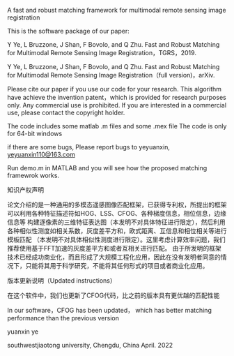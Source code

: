 A fast and robust matching framework for multimodal remote sensing image registration

This is the software package of our paper:

Y Ye, L Bruzzone, J Shan, F Bovolo, and Q Zhu. Fast and Robust Matching for Multimodal Remote Sensing Image Registration，TGRS，2019.

Y Ye, L Bruzzone, J Shan, F Bovolo, and Q Zhu. Fast and Robust Matching for Multimodal Remote Sensing Image Registration（full version)，arXiv.

Please cite our paper if you use our code for your research. 
This  algorithm have achieve the invention patent，which  is provided for research purposes only. Any commercial
use is prohibited. If you are interested in a commercial use, please 
contact the copyright holder. 


The code includes some matlab .m files and some .mex file  The code is only for 64-bit windows 


if there are some bugs, Please report bugs to yeyuanxin, yeyuanxin110@163.com


Run demo.m in MATLAB and you will see how the proposed matching framewrok works.


知识产权声明

  论文介绍的是一种通用的多模态遥感图像匹配框架，已获得专利权，所提出的框架可以利用各种特征描述符如HOG、LSS、CFOG、各种梯度信息，相位信息，边缘信息等
构建逐像素的三维特征表达图（本发明不对具体特征进行限定），然后利用各种相似性测度如相关系数，灰度差平方和，欧式距离、互信息和相位相关等进行模板匹配
（本发明不对具体相似性测度进行限定）。这里考虑计算效率问题，我们推荐使用基于FFT加速的灰度差平方和或者互相关进行匹配。
由于所发明的框架技术已经成功商业化，而且形成了大规模工程化应用，因此在没有发明者同意的情况下，只能将其用于科学研究，不能将其任何形式的项目或者商业化应用。

版本更新说明（Updated instructions）

在这个软件中，我们也更新了CFOG代码，比之前的版本具有更优越的匹配性能

In our software，CFOG has been updated， which has better matching performance than the previous version
  
yuanxin ye

southwestjiaotong university, Chengdu, China
April. 2022
